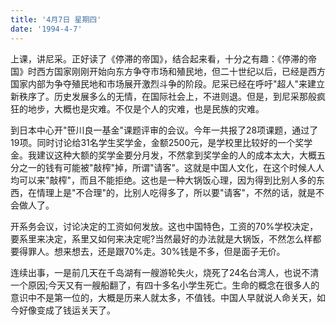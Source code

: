 ```yaml
---
title: '4月7日 星期四'
date: '1994-4-7'
---
```


上课，讲尼采。正好读了《停滞的帝国》，结合起来看，十分之有趣：《停滞的帝国》时西方国家刚刚开始向东方争夺市场和殖民地，但二十世纪以后，已经是西方国家内部为争夺殖民地和市场展开激烈斗争的阶段。尼采已经在呼吁"超人"来建立新秩序了。历史发展多么的无情，在国际社会上，不进则退。但是，到尼采那般疯狂的地步，大概也是灾难。不仅是个人的灾难，也是民族的灾难。

到日本中心开"笹川良一基金"课题评审的会议。今年一共报了28项课题，通过了19项。同时讨论给31名学生奖学金，金额2500元，是学校里比较好的一个奖学金。我建议这种大额的奖学金要分月发，不然拿到奖学金的人的成本太大，大概五分之一的钱有可能被"敲榨"掉，所谓"请客"。这就是中国人文化，在这个时候人人均可以来"敲榨"，而且不能拒绝。这也是一种大锅饭心理，因为得到比别人多的东西，在情理上是"不合理"的，比别人吃得多了，所以要"请客"，不然的话，就是不会做人了。

开系务会议，讨论决定的工资如何发放。这也中国特色，工资的70%学校决定，要系里来决定，系里又如何来决定呢?当然最好的办法就是大锅饭，不然怎么样都要得罪人。想来想去，还是跟70%走。30%钱是不多，但是面子无价。

连续出事，一是前几天在千岛湖有一艘游轮失火，烧死了24名台湾人，也说不清一个原因;今天又有一艘船翻了，有四十多名小学生死亡。生命的概念在很多人的意识中不是第一位的，大概是历来人就太多，不值钱。中国人早就说人命关天，如今好像变成了钱运关天了。

